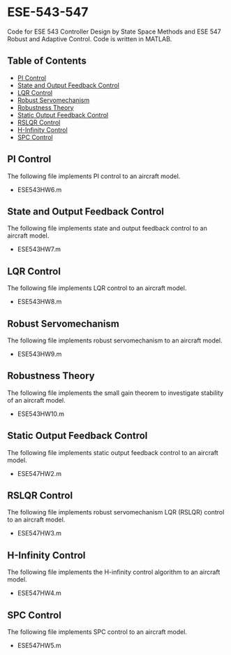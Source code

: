 # ESE-543-547
Code for ESE 543 Controller Design by State Space Methods and ESE 547 Robust and Adaptive Control. Code is written in MATLAB.

## Table of Contents
* [PI Control](#PI-Control)
* [State and Output Feedback Control](#State-and-Output-Feedback-Control)
* [LQR Control](#LQR-Control)
* [Robust Servomechanism](#Robust-Servomechanism)
* [Robustness Theory](#Robustness-Theory)
* [Static Output Feedback Control](#Static-Output-Feedback-Control)
* [RSLQR Control](#RSLQR-Control)
* [H-Infinity Control](#H-Infinity-Control)
* [SPC Control](#SPC-Control)

## PI Control
The following file implements PI control to an aircraft model.
* ESE543HW6.m

## State and Output Feedback Control
The following file implements state and output feedback control to an aircraft model.
* ESE543HW7.m

## LQR Control
The following file implements LQR control to an aircraft model.
* ESE543HW8.m

## Robust Servomechanism
The following file implements robust servomechanism to an aircraft model.
* ESE543HW9.m

## Robustness Theory
The following file implements the small gain theorem to investigate stability of an aircraft model.
* ESE543HW10.m

## Static Output Feedback Control
The following file implements static output feedback control to an aircraft model.
* ESE547HW2.m

## RSLQR Control
The following file implements robust servomechanism LQR (RSLQR) control to an aircraft model.
* ESE547HW3.m

## H-Infinity Control
The following file implements the H-infinity control algorithm to an aircraft model.
* ESE547HW4.m

## SPC Control
The following file implements SPC control to an aircraft model.
* ESE547HW5.m
